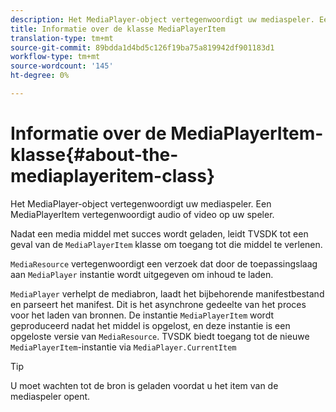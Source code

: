 ```yaml
---
description: Het MediaPlayer-object vertegenwoordigt uw mediaspeler. Een MediaPlayerItem vertegenwoordigt audio of video op uw speler.
title: Informatie over de klasse MediaPlayerItem
translation-type: tm+mt
source-git-commit: 89bdda1d4bd5c126f19ba75a819942df901183d1
workflow-type: tm+mt
source-wordcount: '145'
ht-degree: 0%

---
```



# Informatie over de MediaPlayerItem-klasse{#about-the-mediaplayeritem-class}

Het MediaPlayer-object vertegenwoordigt uw mediaspeler. Een MediaPlayerItem vertegenwoordigt audio of video op uw speler.

Nadat een media middel met succes wordt geladen, leidt TVSDK tot een geval van de `MediaPlayerItem` klasse om toegang tot die middel te verlenen.

`MediaResource` vertegenwoordigt een verzoek dat door de toepassingslaag aan `MediaPlayer` instantie wordt uitgegeven om inhoud te laden.

`MediaPlayer` verhelpt de mediabron, laadt het bijbehorende manifestbestand en parseert het manifest. Dit is het asynchrone gedeelte van het proces voor het laden van bronnen. De instantie `MediaPlayerItem` wordt geproduceerd nadat het middel is opgelost, en deze instantie is een opgeloste versie van `MediaResource`. TVSDK biedt toegang tot de nieuwe `MediaPlayerItem`-instantie via `MediaPlayer.CurrentItem`

>[!TIP]
>
>U moet wachten tot de bron is geladen voordat u het item van de mediaspeler opent.

